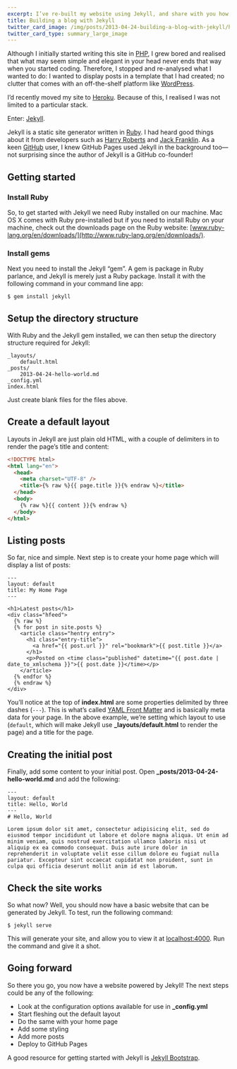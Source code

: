 ```yaml
---
excerpt: I’ve re-built my website using Jekyll, and share with you how.
title: Building a blog with Jekyll
twitter_card_image: /img/posts/2013-04-24-building-a-blog-with-jekyll/hello-world.png
twitter_card_type: summary_large_image
---
```

<p class="lead">Although I initially started writing this site in <a href="http://php.net/" rel="external">PHP</a>, I grew bored and realised that what may seem simple and elegant in your head never ends that way when you started coding.
  Therefore, I stopped and re-analysed what I wanted to do: I wanted to display posts in a template that I had created; no clutter that comes with an off-the-shelf platform like <a href="http://wordpress.org/" rel="external nofollow">WordPress</a>.</p>

I’d recently moved my site to [Heroku](http://heroku.com/).
Because of this, I realised I was not limited to a particular stack.

Enter: [Jekyll](https://github.com/mojombo/jekyll).

Jekyll is a static site generator written in [Ruby](http://www.ruby-lang.org/).
I had heard good things about it from developers such as [Harry Roberts](http://csswizardry.com/) and [Jack Franklin](http://jackfranklin.co.uk/).
As a keen [GitHub](http://github.com/) user, I knew GitHub Pages used Jekyll in the background too—not surprising since the author of Jekyll is a GitHub co-founder!

## Getting started

### Install Ruby
So, to get started with Jekyll we need Ruby installed on our machine.
Mac OS X comes with Ruby pre-installed but if you need to install Ruby on your machine, check out the downloads page on the Ruby website: [www.ruby-lang.org/en/downloads/](http://www.ruby-lang.org/en/downloads/).

### Install gems
Next you need to install the Jekyll “gem”.
A gem is package in Ruby parlance, and Jekyll is merely just a Ruby package.
Install it with the following command in your command line app:

```
$ gem install jekyll
```

## Setup the directory structure

With Ruby and the Jekyll gem installed, we can then setup the directory structure required for Jekyll:

```
_layouts/
    default.html
_posts/
    2013-04-24-hello-world.md
_config.yml
index.html
```

Just create blank files for the files above.

## Create a default layout

Layouts in Jekyll are just plain old HTML, with a couple of delimiters in to render the page’s title and content:

```html
<!DOCTYPE html>
<html lang="en">
  <head>
    <meta charset="UTF-8" />
    <title>{% raw %}{{ page.title }}{% endraw %}</title>
  </head>
  <body>
    {% raw %}{{ content }}{% endraw %}
  </body>
</html>
```

## Listing posts

So far, nice and simple.
Next step is to create your home page which will display a list of posts:

```liquid
---
layout: default
title: My Home Page
---

<h1>Latest posts</h1>
<div class="hfeed">
  {% raw %}
  {% for post in site.posts %}
    <article class="hentry entry">
      <h1 class="entry-title">
        <a href="{{ post.url }}" rel="bookmark">{{ post.title }}</a>
      </h1>
      <p>Posted on <time class="published" datetime="{{ post.date | date_to_xmlschema }}">{{ post.date }}</time></p>
    </article>
  {% endfor %}
  {% endraw %}
</div>
```

You’ll notice at the top of **index.html** are some properties delimited by three dashes (`---`).
This is what’s called [YAML Front Matter](https://github.com/mojombo/jekyll/wiki/YAML-Front-Matter) and is basically meta data for your page.
In the above example, we’re setting which layout to use (`default`, which will make Jekyll use **_layouts/default.html** to render the page) and a title for the page.

## Creating the initial post

Finally, add some content to your initial post. Open **_posts/2013-04-24-hello-world.md** and add the following:

```liquid
---
layout: default
title: Hello, World
---
# Hello, World

Lorem ipsum dolor sit amet, consectetur adipisicing elit, sed do eiusmod tempor incididunt ut labore et dolore magna aliqua. Ut enim ad minim veniam, quis nostrud exercitation ullamco laboris nisi ut aliquip ex ea commodo consequat. Duis aute irure dolor in reprehenderit in voluptate velit esse cillum dolore eu fugiat nulla pariatur. Excepteur sint occaecat cupidatat non proident, sunt in culpa qui officia deserunt mollit anim id est laborum.
```

## Check the site works

So what now?
Well, you should now have a basic website that can be generated by Jekyll.
To test, run the following command:

```
$ jekyll serve
```

This will generate your site, and allow you to view it at [localhost:4000](http://localhost:4000). Run the command and give it a shot.

<figure>
  <amp-img
    src="/img/posts/2013-04-24-building-a-blog-with-jekyll/hello-world.png"
    alt="Hello, world"
    width="880"
    height="680"
    layout="responsive"
  />
</figure>

## Going forward

So there you go, you now have a website powered by Jekyll! The next steps could be any of the following:

* Look at the configuration options available for use in **_config.yml**
* Start fleshing out the default layout
* Do the same with your home page
* Add some styling
* Add more posts
* Deploy to GitHub Pages

A good resource for getting started with Jekyll is [Jekyll Bootstrap](http://jekyllbootstrap.com/usage/jekyll-quick-start.html).
